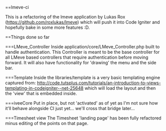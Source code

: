 ==lmeve-ci

This is a refactoring of the lmeve application by Lukas Rox (https://github.com/roxlukas/lmeve) which will push it
into Code Igniter and hopefully bake in some more features :D.

==Things done so far

===LMeve_Controller
Inside application/core/LMeve_Controller.php built to handle authentication.  This Controller is meant
to be the base controller for all LMeve based controllers that require authentication before moving
forward.  It will also have functionality for 'drawing' the menu and the side bar.

===Template
Inside the libraries/template is a very basic templating engine captured from: http://code.tutsplus.com/tutorials/an-introduction-to-views-templating-in-codeigniter--net-25648
which will load the layout and then the 'view' that is embedded inside.

===iveeCore
Put in place, but not 'activated' as of yet as I'm not sure how it'll behave alongside CI just yet... we'll cross that
bridge later...

===Timesheet view
The Timesheet 'landing page' has been fully refactored minus editing of the points on that page.